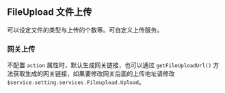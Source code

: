 <div class="demo-header">
<p class="overviewicon">
  <span class="wapi-form-fileupload"/>
</p>

## FileUpload 文件上传

<nova-uxlink widget-name="Fileupload"></nova-uxlink>

可以设定文件的类型与上传的个数等。可自定义上传服务。
</div>

### 网关上传

不配置 `action` 属性时，默认生成网关链接，也可以通过 `getFileUploadUrl()` 方法获取生成的网关链接，如果要修改网关后面的上传地址请修改 `$service.setting.services.Fileupload.Upload`。

<nova-demo-view link="file-upload/jalor-request"></nova-demo-view>

<br>
